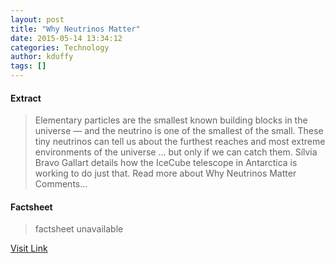 ```yaml
---
layout: post
title: "Why Neutrinos Matter"
date: 2015-05-14 13:34:12
categories: Technology
author: kduffy
tags: []
---
```



#### Extract
>Elementary particles are the smallest known building blocks in the universe — and the neutrino is one of the smallest of the small. These tiny neutrinos can tell us about the furthest reaches and most extreme environments of the universe ... but only if we can catch them. Sílvia Bravo Gallart details how the IceCube telescope in Antarctica is working to do just that. Read more about Why Neutrinos Matter Comments...

#### Factsheet
>factsheet unavailable

[Visit Link](http://www.pddnet.com/videos/2015/05/why-neutrinos-matter)


